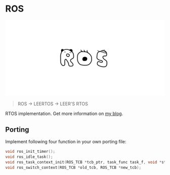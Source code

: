 # ROS

![LOGO](art/ros-logo.webp)

> ROS -> LEERTOS -> LEER'S RTOS

RTOS implementation. Get more information on [my blog](https://leer.moe/2019/05/12/ros/).

## Porting

Implement following four function in your own porting file:

```c
void ros_init_timer();
void ros_idle_task();
void ros_task_context_init(ROS_TCB *tcb_ptr, task_func task_f, void *stack_top);
void ros_switch_context(ROS_TCB *old_tcb, ROS_TCB *new_tcb);
```
